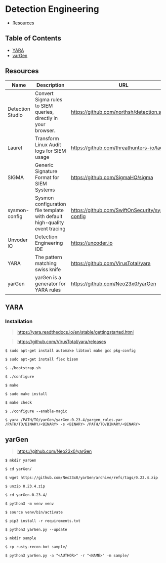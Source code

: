 # Detection Engineering

- [Resources](#resources)

## Table of Contents

- [YARA](#yara)
- [yarGen](#yargen)

## Resources

| Name | Description | URL |
| --- | --- | --- |
| Detection Studio | Convert Sigma rules to SIEM queries, directly in your browser. | https://github.com/northsh/detection.studio |
| Laurel | Transform Linux Audit logs for SIEM usage | https://github.com/threathunters-io/laurel |
| SIGMA | Generic Signature Format for SIEM Systems | https://github.com/SigmaHQ/sigma |
| sysmon-config | Sysmon configuration file template with default high-quality event tracing | https://github.com/SwiftOnSecurity/sysmon-config |
| Unvoder IO | Detection Engineering IDE | https://uncoder.io |
| YARA | The pattern matching swiss knife | https://github.com/VirusTotal/yara |
| yarGen | yarGen is a generator for YARA rules | https://github.com/Neo23x0/yarGen |

## YARA

### Installation

> https://yara.readthedocs.io/en/stable/gettingstarted.html

> https://github.com/VirusTotal/yara/releases

```console
$ sudo apt-get install automake libtool make gcc pkg-config
```

```console
$ sudo apt-get install flex bison
```

```console
$ ./bootstrap.sh
```

```console
$ ./configure
```

```console
$ make
```

```console
$ sudo make install
```

```console
$ make check
```

```console
$ ./configure --enable-magic
```

```console
$ yara /PATH/TO/yarGen/yarGen-0.23.4/yargen_rules.yar /PATH/TO/BINARY/<BINARY> -s <BINARY> /PATH/TO/BINARY/<BINARY>
```

## yarGen

> https://github.com/Neo23x0/yarGen

```console
$ mkdir yarGen
```

```console
$ cd yarGen/
```

```console
$ wget https://github.com/Neo23x0/yarGen/archive/refs/tags/0.23.4.zip
```

```console
$ unzip 0.23.4.zip
```

```console
$ cd yarGen-0.23.4/
```

```console
$ python3 -m venv venv
```

```console
$ source venv/bin/activate
```

```console
$ pip3 install -r requirements.txt
```

```console
$ python3 yarGen.py --update
```

```console
$ mkdir sample
```

```console
$ cp rusty-recon-bot sample/
```

```console
$ python3 yarGen.py -a "<AUTHOR>" -r "<NAME>" -m sample/
```
